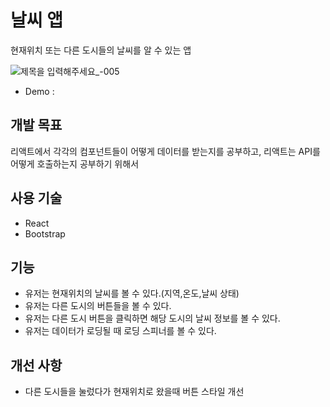 # 날씨 앱

현재위치 또는 다른 도시들의 날씨를 알 수 있는 앱

![제목을 입력해주세요_-005](https://user-images.githubusercontent.com/92264611/173240487-b7c02e5e-17c1-42da-a328-310188b088e5.png)

- Demo : []()

## 개발 목표

리액트에서 각각의 컴포넌트들이 어떻게 데이터를 받는지를 공부하고, 리액트는 API를 어떻게 호출하는지 공부하기 위해서

## 사용 기술

- React
- Bootstrap

## 기능

- 유저는 현재위치의 날씨를 볼 수 있다.(지역,온도,날씨 상태)
- 유저는 다른 도시의 버튼들을 볼 수 있다.
- 유저는 다른 도시 버튼을 클릭하면 해당 도시의 날씨 정보를 볼 수 있다.
- 유저는 데이터가 로딩될 때 로딩 스피너를 볼 수 있다.

## 개선 사항

- 다른 도시들을 눌렀다가 현재위치로 왔을때 버튼 스타일 개선